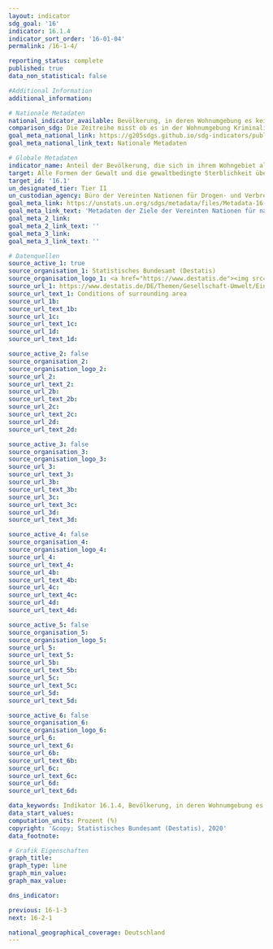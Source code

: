 ```yaml
---
layout: indicator
sdg_goal: '16'
indicator: 16.1.4
indicator_sort_order: '16-01-04'
permalink: /16-1-4/

reporting_status: complete
published: true
data_non_statistical: false

#Additional Information
additional_information: 

# Nationale Metadaten
national_indicator_available: Bevölkerung, in deren Wohnumgebung es keine Kriminalität, Gewalt oder Vandalismus gibt
comparison_sdg: Die Zeitreihe misst ob es in der Wohnumgebung Kriminalität, Gewalt oder Vandalismus gibt. Dies kann als Näherungswert für die wahrgenomme Sicherheit gewertet werden
goal_meta_national_link: https://g205sdgs.github.io/sdg-indicators/public/MetaDe/16.1.4.pdf
goal_meta_national_link_text: Nationale Metadaten

# Globale Metadaten
indicator_name: Anteil der Bevölkerung, die sich in ihrem Wohngebiet alleine sicher fühlt
target: Alle Formen der Gewalt und die gewaltbedingte Sterblichkeit überall deutlich verringern
target_id: '16.1'
un_designated_tier: Tier II
un_custodian_agency: Büro der Vereinten Nationen für Drogen- und Verbrechensbekämpfung (UNODC)
goal_meta_link: https://unstats.un.org/sdgs/metadata/files/Metadata-16-01-04.pdf
goal_meta_link_text: 'Metadaten der Ziele der Vereinten Nationen für nachhaltige Entwicklung'
goal_meta_2_link: 
goal_meta_2_link_text: ''
goal_meta_3_link: 
goal_meta_3_link_text: ''

# Datenquellen
source_active_1: true
source_organisation_1: Statistisches Bundesamt (Destatis)
source_organisation_logo_1: <a href="https://www.destatis.de"><img src="https://g205sdgs.github.io/sdg-indicators/public/logos/destatis.png" alt="Logo destatis" /></a>
source_url_1: https://www.destatis.de/DE/Themen/Gesellschaft-Umwelt/Einkommen-Konsum-Lebensbedingungen/Lebensbedingungen-Armutsgefaehrdung/_inhalt.html
source_url_text_1: Conditions of surrounding area
source_url_1b: 
source_url_text_1b: 
source_url_1c: 
source_url_text_1c: 
source_url_1d: 
source_url_text_1d: 

source_active_2: false
source_organisation_2: 
source_organisation_logo_2: 
source_url_2: 
source_url_text_2: 
source_url_2b: 
source_url_text_2b: 
source_url_2c: 
source_url_text_2c: 
source_url_2d: 
source_url_text_2d: 

source_active_3: false
source_organisation_3: 
source_organisation_logo_3: 
source_url_3: 
source_url_text_3: 
source_url_3b: 
source_url_text_3b: 
source_url_3c: 
source_url_text_3c: 
source_url_3d: 
source_url_text_3d: 

source_active_4: false
source_organisation_4: 
source_organisation_logo_4: 
source_url_4: 
source_url_text_4: 
source_url_4b: 
source_url_text_4b: 
source_url_4c: 
source_url_text_4c: 
source_url_4d: 
source_url_text_4d: 

source_active_5: false
source_organisation_5: 
source_organisation_logo_5: 
source_url_5: 
source_url_text_5: 
source_url_5b: 
source_url_text_5b: 
source_url_5c: 
source_url_text_5c: 
source_url_5d: 
source_url_text_5d: 

source_active_6: false
source_organisation_6: 
source_organisation_logo_6: 
source_url_6: 
source_url_text_6: 
source_url_6b: 
source_url_text_6b: 
source_url_6c: 
source_url_text_6c: 
source_url_6d: 
source_url_text_6d: 

data_keywords: Indikator 16.1.4, Bevölkerung, in deren Wohnumgebung es keine Kriminalität, Gewalt oder Vandalismus gibt, Büro der Vereinten Nationen für Drogen- und Verbrechensbekämpfung (UNODC)
data_start_values:
computation_units: Prozent (%)
copyright: '&copy; Statistisches Bundesamt (Destatis), 2020'
data_footnote: 

# Grafik Eigenschaften
graph_title: 
graph_type: line
graph_min_value: 
graph_max_value: 

dns_indicator: 

previous: 16-1-3
next: 16-2-1

national_geographical_coverage: Deutschland
---
```



